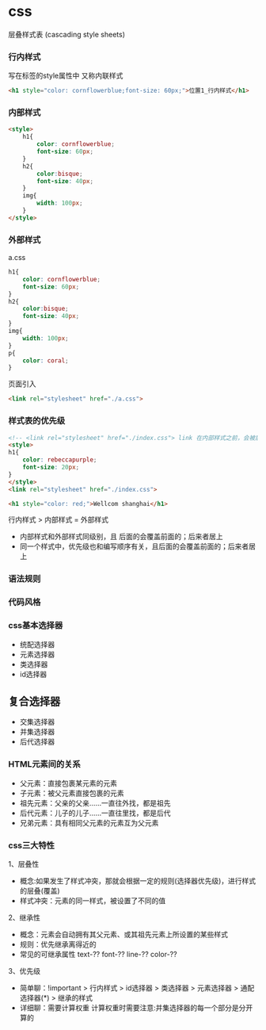 # css
层叠样式表 (cascading style sheets)


### 行内样式
写在标签的style属性中 又称内联样式
```html
<h1 style="color: cornflowerblue;font-size: 60px;">位置1_行内样式</h1>
```

### 内部样式
```html
<style>
    h1{
        color: cornflowerblue;
        font-size: 60px;
    }
    h2{
        color:bisque;
        font-size: 40px;
    }
    img{
        width: 100px;
    }
</style>
```

### 外部样式
a.css
```css
h1{
    color: cornflowerblue;
    font-size: 60px;
}
h2{
    color:bisque;
    font-size: 40px;
}
img{
    width: 100px;
}
p{
    color: coral;
}
```
页面引入
```html
<link rel="stylesheet" href="./a.css">
```

### 样式表的优先级
```html
<!-- <link rel="stylesheet" href="./index.css"> link 在内部样式之前，会被后面的覆盖 -->
<style>
h1{
    color: rebeccapurple;
    font-size: 20px;
}
</style>
<link rel="stylesheet" href="./index.css">

<h1 style="color: red;">Wellcom shanghai</h1>
```

行内样式 > 内部样式 = 外部样式
- 内部样式和外部样式同级别，且 后面的会覆盖前面的；后来者居上
- 同一个样式中，优先级也和编写顺序有关，且后面的会覆盖前面的；后来者居上

### 语法规则

### 代码风格

### css基本选择器
- 统配选择器
- 元素选择器
- 类选择器
- id选择器

## 复合选择器
- 交集选择器
- 并集选择器
- 后代选择器

### HTML元素间的关系
- 父元素：直接包裹某元素的元素
- 子元素：被父元素直接包裹的元素
- 祖先元素：父亲的父亲……一直往外找，都是祖先
- 后代元素：儿子的儿子……一直往里找，都是后代
- 兄弟元素：具有相同父元素的元素互为父元素







### css三大特性
 1、层叠性
- 概念:如果发生了样式冲突，那就会根据一定的规则(选择器优先级)，进行样式的层叠(覆盖)
- 样式冲突：元素的同一样式，被设置了不同的值

2、继承性
- 概念：元素会自动拥有其父元素、或其祖先元素上所设置的某些样式
- 规则：优先继承离得近的
- 常见的可继承属性
    text-??  font-??  line-??  color-??

3、优先级
- 简单聊：!important > 行内样式 > id选择器 > 类选择器 > 元素选择器  > 通配选择器(*) > 继承的样式
- 详细聊：需要计算权重
    计算权重时需要注意:并集选择器的每一个部分是分开算的

